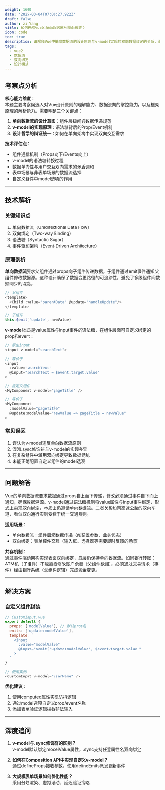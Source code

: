 ```yaml
---
weight: 1600
date: '2025-03-04T07:00:27.922Z'
draft: false
author: zi.Yang
title: 如何理解Vue的单向数据流与双向绑定？
icon: code
toc: true
description: 请解释Vue中单向数据流的设计原则与v-model实现的双向数据绑定的关系，说明二者如何共存以及适用的不同场景。
tags:
  - vue2
  - 数据流
  - 双向绑定
  - 设计模式
---
```


## 考察点分析

**核心能力维度**：  
本题主要考察候选人对Vue设计原则的理解能力、数据流向的掌控能力，以及框架原理的解析能力。需要明确三个关键点：

1. **单向数据流的设计意图**：组件层级间的数据传递规范
2. **v-model的实现原理**：语法糖背后的Prop/Event机制
3. **设计哲学的辩证统一**：如何在单向架构中实现双向交互需求

**技术评估点**：  

- 组件通信机制（Props向下/Events向上）
- v-model的语法糖转换过程
- 数据单向性与用户交互双向需求的矛盾调和
- 表单场景与非表单场景的数据流选择
- 自定义组件中model选项的作用

---

## 技术解析

### 关键知识点

1. 单向数据流（Unidirectional Data Flow）
2. 双向绑定（Two-way Binding）
3. 语法糖（Syntactic Sugar）
4. 事件驱动架构（Event-Driven Architecture）

### 原理剖析

**单向数据流**要求父组件通过props向子组件传递数据，子组件通过emit事件通知父组件修改数据源。这种设计确保了数据变更路径的可追踪性，避免了多级组件间数据同步的混乱。

```javascript
// 父组件
<template>
  <Child :value="parentData" @update="handleUpdate"/>
</template>

// 子组件
this.$emit('update', newValue)
```

**v-model**本质是value属性与input事件的语法糖，在组件层面可自定义绑定的prop和event：

```javascript
// 原生input
<input v-model="searchText">

// 等价于
<input 
  :value="searchText"
  @input="searchText = $event.target.value"
>

// 自定义组件
<MyComponent v-model="pageTitle" />

// 等价于
<MyComponent
  :modelValue="pageTitle"
  @update:modelValue="newValue => pageTitle = newValue"
>
```

### 常见误区

1. 误认为v-model违反单向数据流原则
2. 混淆.sync修饰符与v-model的实现差异
3. 在复杂组件中滥用双向绑定导致数据混乱
4. 未能正确配置自定义组件的model选项

---

## 问题解答

Vue的单向数据流要求数据通过props自上而下传递，修改必须通过事件自下而上通知，确保数据溯源。v-model通过语法糖机制将value属性与input事件绑定，形式上实现双向绑定，本质上仍遵循单向数据流。二者关系如同高速公路的双向车道，看似双向通行实则受控于统一交通规则。

**适用场景**：  

- 单向数据流：组件层级数据传递（如配置参数、业务状态）
- 双向绑定：表单控件交互（输入框、选择器等需要即时反馈的场景）

**共存机制**：  
通过事件驱动架构实现表面双向绑定，底层仍保持单向数据流。如同银行转账：ATM机（子组件）不能直接修改账户余额（父组件数据），必须通过交易请求（事件）经由银行系统（父组件逻辑）完成资金变更。

---

## 解决方案

### 自定义组件封装

```javascript
// CustomInput.vue
export default {
  props: ['modelValue'], // 默认prop名
  emits: ['update:modelValue'],
  template: `
    <input
      :value="modelValue"
      @input="$emit('update:modelValue', $event.target.value)"
    >
  `
}

// 使用案例
<CustomInput v-model="userName" />
```

**优化建议**：  

1. 使用computed属性实现防抖逻辑
2. 通过model选项自定义prop/event名称
3. 添加表单验证逻辑拦截非法输入

---

## 深度追问

1. **v-model与.sync修饰符的区别？**  
   v-model默认绑定modelValue属性，.sync支持任意属性名双向绑定

2. **如何在Composition API中实现自定义v-model？**  
   通过defineProps接收参数，使用defineEmits派发更新事件

3. **大规模表单场景如何优化性能？**  
   采用分块渲染、虚拟滚动、延迟验证策略
